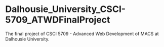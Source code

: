 # Dalhousie_University_CSCI-5709_ATWDFinalProject
The final project of CSCI 5709 - Advanced Web Development of MACS at Dalhousie University.
